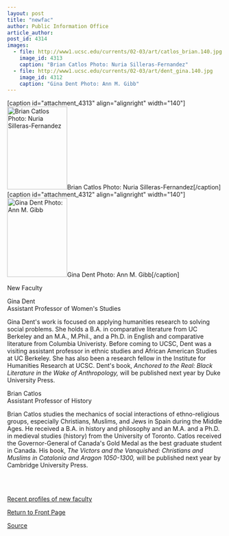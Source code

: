 ```yaml
---
layout: post
title: "newfac"
author: Public Information Office
article_author: 
post_id: 4314
images:
  - file: http://www1.ucsc.edu/currents/02-03/art/catlos_brian.140.jpg
    image_id: 4313
    caption: "Brian Catlos Photo: Nuria Silleras-Fernandez"
  - file: http://www1.ucsc.edu/currents/02-03/art/dent_gina.140.jpg
    image_id: 4312
    caption: "Gina Dent Photo: Ann M. Gibb"
---
```


[caption id="attachment_4313" align="alignright" width="140"]<a href="http://dev-ucsc-news.pantheonsite.io/wp-content/uploads/2002/10/catlos_brian.140.jpg"><img class="size-full wp-image-4313" src="http://dev-ucsc-news.pantheonsite.io/wp-content/uploads/2002/10/catlos_brian.140.jpg" alt="Brian Catlos Photo: Nuria Silleras-Fernandez" width="140" height="193" /></a>Brian Catlos Photo: Nuria Silleras-Fernandez[/caption]
[caption id="attachment_4312" align="alignright" width="140"]<a href="http://dev-ucsc-news.pantheonsite.io/wp-content/uploads/2002/10/dent_gina.140.jpg"><img class="size-full wp-image-4312" src="http://dev-ucsc-news.pantheonsite.io/wp-content/uploads/2002/10/dent_gina.140.jpg" alt="Gina Dent Photo: Ann M. Gibb" width="140" height="184" /></a>Gina Dent Photo: Ann M. Gibb[/caption]
<p class="pagehead">
  New Faculty
</p>
<p>
  <span class="sectionhead">Gina Dent</span><br>
  Assistant Professor of Women's Studies
</p>
<p>
  Gina Dent's work is focused on applying humanities research to solving social problems. She holds a B.A. in comparative literature from UC Berkeley and an M.A., M.Phil., and a Ph.D. in English and comparative literature from Columbia Univeristy. Before coming to UCSC, Dent was a visiting assistant professor in ethnic studies and African American Studies at UC Berkeley. She has also been a research fellow in the Institute for Humanities Research at UCSC. Dent's book, <i>Anchored to the Real: Black Literature in the Wake of Anthropology,</i> will be published next year by Duke University Press.
</p>
<p>
  <span class="sectionhead">Brian Catlos</span><br>
  Assistant Professor of History<br>
</p>
<p>
  Brian Catlos studies the mechanics of social interactions of ethno-religious groups, especially Christians, Muslims, and Jews in Spain during the Middle Ages. He received a B.A. in history and philosophy and an M.A. and a Ph.D. in medieval studies (history) from the University of Toronto. Catlos received the Governor-General of Canada's Gold Medal as the best graduate student in Canada. His book, <i>The Victors and the Vanquished: Christians and Muslims in Catalonia and Aragon 1050-1300,</i> will be published next year by Cambridge University Press.
</p><br>
<br>
<p>
  <a href="http://www.ucsc.edu/currents/faculty_profiles.html">Recent profiles of new faculty</a>
</p>
<p>
  <a href="http://currents.ucsc.edu/">Return to Front Page</a>
</p>
<p><a href="http://www1.ucsc.edu/currents/02-03/10-28/newfac.html" title="Permalink to newfac">Source</a></p>
